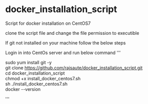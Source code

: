 # docker_installation_script
Script for docker installation on CentOS7

clone the script file and change the file permission to executible

If git not installed on your machine follow the below steps

Login in into CentOs server and run below command
'''

sudo yum install git -y \
git clone https://github.com/rajsaute/docker_installation_script.git \
cd docker_installation_script\
chmod +x install_docker_centos7.sh \
sh ./install_docker_centos7.sh \
docker --version

'''

